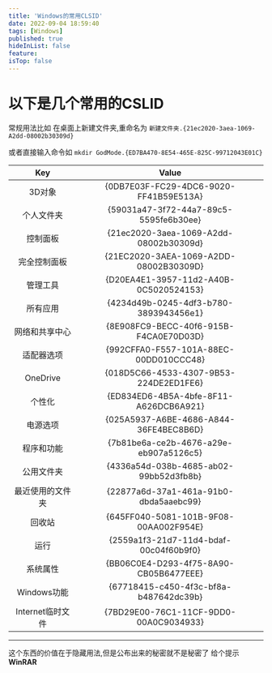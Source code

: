 ```yaml
---
title: 'Windows的常用CLSID'
date: 2022-09-04 18:59:40
tags: [Windows]
published: true
hideInList: false
feature: 
isTop: false
---
```

# 以下是几个常用的CSLID

常规用法比如 在桌面上新建文件夹,重命名为 `新建文件夹.{21ec2020-3aea-1069-A2dd-08002b30309d}`

或者直接输入命令如 `mkdir GodMode.{ED7BA470-8E54-465E-825C-99712043E01C}`

Key|Value
:--:|:--:|
3D对象|{0DB7E03F-FC29-4DC6-9020-FF41B59E513A}
个人文件夹|{59031a47-3f72-44a7-89c5-5595fe6b30ee}
控制面板|{21ec2020-3aea-1069-A2dd-08002b30309d}
完全控制面板|{21EC2020-3AEA-1069-A2DD-08002B30309D}
管理工具|{D20EA4E1-3957-11d2-A40B-0C5020524153}
所有应用|{4234d49b-0245-4df3-b780-3893943456e1}
网络和共享中心|{8E908FC9-BECC-40f6-915B-F4CA0E70D03D}
适配器选项|{992CFFA0-F557-101A-88EC-00DD010CCC48}
OneDrive|{018D5C66-4533-4307-9B53-224DE2ED1FE6}
个性化|{ED834ED6-4B5A-4bfe-8F11-A626DCB6A921}
电源选项|{025A5937-A6BE-4686-A844-36FE4BEC8B6D}
程序和功能|{7b81be6a-ce2b-4676-a29e-eb907a5126c5}
公用文件夹|{4336a54d-038b-4685-ab02-99bb52d3fb8b}
最近使用的文件夹|{22877a6d-37a1-461a-91b0-dbda5aaebc99}
回收站|{645FF040-5081-101B-9F08-00AA002F954E}
运行|{2559a1f3-21d7-11d4-bdaf-00c04f60b9f0}
系统属性|{BB06C0E4-D293-4f75-8A90-CB05B6477EEE}
Windows功能|{67718415-c450-4f3c-bf8a-b487642dc39b}
Internet临时文件|{7BD29E00-76C1-11CF-9DD0-00A0C9034933}

----

这个东西的价值在于隐藏用法,但是公布出来的秘密就不是秘密了 给个提示
**WinRAR**
